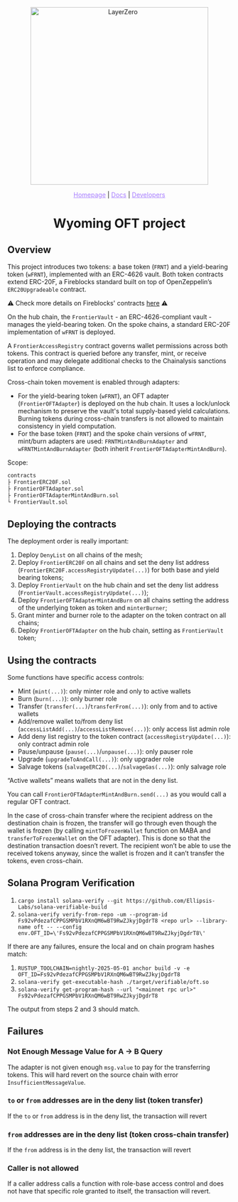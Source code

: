<p align="center">
  <a href="https://layerzero.network">
    <img alt="LayerZero" style="width: 400px" src="https://docs.layerzero.network/img/LayerZero_Logo_White.svg"/>
  </a>
</p>

<p align="center">
  <a href="https://layerzero.network" style="color: #a77dff">Homepage</a> | <a href="https://docs.layerzero.network/" style="color: #a77dff">Docs</a> | <a href="https://layerzero.network/developers" style="color: #a77dff">Developers</a>
</p>

<h1 align="center">Wyoming OFT project</h1>

## Overview

This project introduces two tokens: a base token (`FRNT`) and a yield-bearing token (`wFRNT`), implemented with an ERC-4626 vault. Both token contracts extend ERC-20F, a Fireblocks standard built on top of OpenZeppelin’s `ERC20Upgradeable` contract.

⚠️ Check more details on Fireblocks' contracts [here](./contracts/fireblocks/README.md) ⚠️

On the hub chain, the `FrontierVault` - an ERC-4626-compliant vault - manages the yield-bearing token. On the spoke chains, a standard ERC-20F implementation of `wFRNT` is deployed.

A `FrontierAccessRegistry` contract governs wallet permissions across both tokens. This contract is queried before any transfer, mint, or receive operation and may delegate additional checks to the Chainalysis sanctions list to enforce compliance.

Cross-chain token movement is enabled through adapters:

- For the yield-bearing token (`wFRNT`), an OFT adapter (`FrontierOFTAdapter`) is deployed on the hub chain. It uses a lock/unlock mechanism to preserve the vault's total supply-based yield calculations. Burning tokens during cross-chain transfers is not allowed to maintain consistency in yield computation.
- For the base token (`FRNT`) and the spoke chain versions of `wFRNT`, mint/burn adapters are used: `FRNTMintAndBurnAdapter` and `wFRNTMintAndBurnAdapter` (both inherit `FrontierOFTAdapterMintAndBurn`).

Scope:

```bash
contracts
├ FrontierERC20F.sol
├ FrontierOFTAdapter.sol
├ FrontierOFTAdapterMintAndBurn.sol
└ FrontierVault.sol
```

## Deploying the contracts

The deployment order is really important:

1. Deploy `DenyList` on all chains of the mesh;
2. Deploy `FrontierERC20F` on all chains and set the deny list address (`FrontierERC20F.accessRegistryUpdate(...)`) for both base and yield bearing tokens;
3. Deploy `FrontierVault` on the hub chain and set the deny list address (`FrontierVault.accessRegistryUpdate(...)`);
4. Deploy `FrontierOFTAdapterMintAndBurn` on all chains setting the address of the underlying token as token and `minterBurner`;
5. Grant minter and burner role to the adapter on the token contract on all chains;
6. Deploy `FrontierOFTAdapter` on the hub chain, setting as `FrontierVault` token;

## Using the contracts

Some functions have specific access controls:

- Mint (`mint(...)`): only minter role and only to active wallets
- Burn (`burn(...)`): only burner role
- Transfer (`transfer(...)`/`transferFrom(...)`): only from and to active wallets
- Add/remove wallet to/from deny list (`accessListAdd(...)`/`accessListRemove(...)`): only access list admin role
- Add deny list registry to the token contract (`accessRegistryUpdate(...)`): only contract admin role
- Pause/unpause (`pause(...)`/`unpause(...)`): only pauser role
- Upgrade (`upgradeToAndCall(...)`): only upgrader role
- Salvage tokens (`salvageERC20(...)`/`salvageGas(...)`): only salvage role

“Active wallets” means wallets that are not in the deny list.

You can call `FrontierOFTAdapterMintAndBurn.send(...)` as you would call a regular OFT contract.

In the case of cross-chain transfer where the recipient address on the destination chain is frozen, the transfer will go through even though the wallet is frozen (by calling `mintToFrozenWallet` function on MABA and `transferToFrozenWallet` on the OFT adapter). This is done so that the destination transaction doesn’t revert. The recipient won’t be able to use the received tokens anyway, since the wallet is frozen and it can’t transfer the tokens, even cross-chain.


## Solana Program Verification

1. `cargo install solana-verify --git https://github.com/Ellipsis-Labs/solana-verifiable-build`
2. `solana-verify verify-from-repo -um --program-id Fs92vPdezafCPPGSMPbV1RXnQM6wBT9RwZJkyjDgdrT8 <repo url> --library-name oft -- --config env.OFT_ID=\'Fs92vPdezafCPPGSMPbV1RXnQM6wBT9RwZJkyjDgdrT8\'`

If there are any failures, ensure the local and on chain program hashes match:
1. `RUSTUP_TOOLCHAIN=nightly-2025-05-01 anchor build -v -e OFT_ID=Fs92vPdezafCPPGSMPbV1RXnQM6wBT9RwZJkyjDgdrT8`
2. `solana-verify get-executable-hash ./target/verifiable/oft.so`
3. `solana-verify get-program-hash --url "<mainnet rpc url>" Fs92vPdezafCPPGSMPbV1RXnQM6wBT9RwZJkyjDgdrT8`

The output from steps 2 and 3 should match.

## Failures

### Not Enough Message Value for A -> B Query

The adapter is not given enough `msg.value` to pay for the transferring tokens. This will hard revert on the source chain with error `InsufficientMessageValue`.

### `to` or `from` addresses are in the deny list (token transfer)

If the `to` or `from` address is in the deny list, the transaction will revert

### `from` addresses are in the deny list (token cross-chain transfer)

If the `from` address is in the deny list, the transaction will revert

### Caller is not allowed

If a caller address calls a function with role-base access control and does not have that specific role granted to itself, the transaction will revert.
